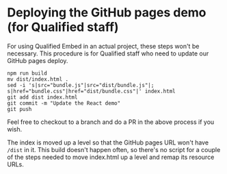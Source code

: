 # Deploying the GitHub pages demo (for Qualified staff)

For using Qualified Embed in an actual project, these steps won't be necessary. This procedure is for Qualified staff who need to update our GitHub pages deploy.

```
npm run build
mv dist/index.html .
sed -i 's|src="bundle.js"|src="dist/bundle.js"|; s|href="bundle.css"|href="dist/bundle.css"|' index.html
git add dist index.html
git commit -m "Update the React demo"
git push
```

Feel free to checkout to a branch and do a PR in the above process if you wish.

The index is moved up a level so that the GitHub pages URL won't have `/dist` in it. This build doesn't happen often, so there's no script for a couple of the steps needed to move index.html up a level and remap its resource URLs.
